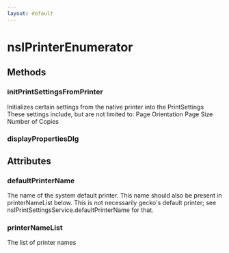 ```yaml
---
layout: default
---
```


# nsIPrinterEnumerator #

## Methods ##

### initPrintSettingsFromPrinter ###

Initializes certain settings from the native printer into the PrintSettings
These settings include, but are not limited to:
  Page Orientation
  Page Size
  Number of Copies


### displayPropertiesDlg ###

## Attributes ##

### defaultPrinterName ###

The name of the system default printer. This name should also be
present in printerNameList below. This is not necessarily gecko's
default printer; see nsIPrintSettingsService.defaultPrinterName
for that.


### printerNameList ###

The list of printer names

